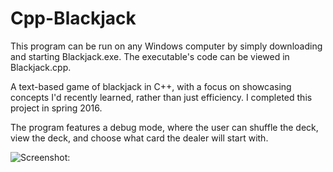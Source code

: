 # Cpp-Blackjack

This program can be run on any Windows computer by simply downloading and starting Blackjack.exe. The executable's code can be viewed in Blackjack.cpp.

A text-based game of blackjack in C++, with a focus on showcasing concepts I'd recently learned, rather than just efficiency. I completed this project in spring 2016.

The program features a debug mode, where the user can shuffle the deck, view the deck, and choose what card the dealer will start with.

![Screenshot:](https://github.com/ZacharyWyatt/Cpp-Blackjack/blob/master/Screenshot_1.png)
